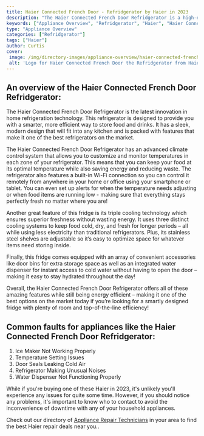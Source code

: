 ```yaml
---
title: Haier Connected French Door - Refridgerator by Haier in 2023
description: "The Haier Connected French Door Refridgerator is a high-end appliance that has a number of features to make it more convenient and efficient. The most notable feature is the ability to connect to the internet, which allows the user to control the refridgerator from anywhere in the world. Other features include a built-in water and ice dispenser, a digital temperature display, and a variety of storage options."
keywords: ["Appliance Overview", "Refridgerator", "Haier", "Haier Connected French Door"]
type: "Appliance Overview"
categories: ["Refridgerator"]
tags: ["Haier"]
author: Curtis
cover: 
 image: /img/directory-images/appliance-overview/haier-connected-french-door-refridgerator.webp
 alt: 'Logo for Haier Connected French Door the Refridgerator from Haier'
---
```


## An overview of the Haier Connected French Door Refridgerator:

The Haier Connected French Door Refrigerator is the latest innovation in home refrigeration technology. This refrigerator is designed to provide you with a smarter, more efficient way to store food and drinks. It has a sleek, modern design that will fit into any kitchen and is packed with features that make it one of the best refrigerators on the market.

The Haier Connected French Door Refrigerator has an advanced climate control system that allows you to customize and monitor temperatures in each zone of your refrigerator. This means that you can keep your food at its optimal temperature while also saving energy and reducing waste. The refrigerator also features a built-in Wi-Fi connection so you can control it remotely from anywhere in your home or office using your smartphone or tablet. You can even set up alerts for when the temperature needs adjusting or when food items are running low - making sure that everything stays perfectly fresh no matter where you are!

Another great feature of this fridge is its triple cooling technology which ensures superior freshness without wasting energy. It uses three distinct cooling systems to keep food cold, dry, and fresh for longer periods – all while using less electricity than traditional refrigerators. Plus, its stainless steel shelves are adjustable so it’s easy to optimize space for whatever items need storing inside. 

Finally, this fridge comes equipped with an array of convenient accessories like door bins for extra storage space as well as an integrated water dispenser for instant access to cold water without having to open the door – making it easy to stay hydrated throughout the day! 

Overall, the Haier Connected French Door Refrigerator offers all of these amazing features while still being energy efficient – making it one of the best options on the market today if you’re looking for a smartly designed fridge with plenty of room and top-of-the-line efficiency!

## Common faults for appliances like the Haier Connected French Door Refridgerator:
1. Ice Maker Not Working Properly
2. Temperature Setting Issues 
3. Door Seals Leaking Cold Air 
4. Refrigerator Making Unusual Noises 
5. Water Dispenser Not Functioning Properly

While if you're buying one of these Haier in 2023, it's unlikely you'll experience any issues for quite some time. However, if you should notice any problems, it's important to know who to contact to avoid the inconvenience of downtime with any of your household appliances.

Check out our directory of <a href="/appliance-repair-technicians">Appliance Repair Technicians</a> in your area to find the best Haier repair deals near you..

